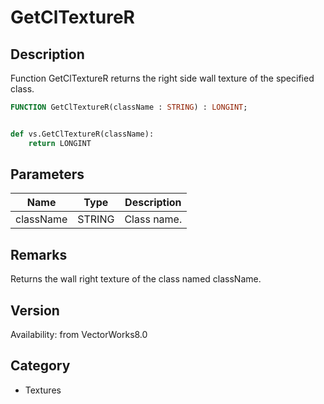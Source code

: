 # GetClTextureR

## Description
Function GetClTextureR returns the right side wall texture of the specified class.

```pascal
FUNCTION GetClTextureR(className : STRING) : LONGINT;
```

```python

def vs.GetClTextureR(className):
    return LONGINT
```

## Parameters
|Name|Type|Description|
|---|---|---|
|className|STRING|Class name.|

## Remarks
Returns the wall right texture of the class named className.

## Version
Availability: from VectorWorks8.0
## Category
* Textures

